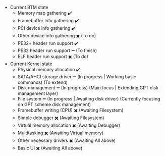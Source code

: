- Current BTM state
  - Memory map gathering        :heavy_check_mark:
  - Framebuffer info gathering  :heavy_check_mark:
  - PCI device info gathering   :heavy_check_mark:
  - Other device info gathering :heavy_multiplication_x: (To do)
  - PE32+ header run support    :heavy_check_mark:
  - PE32 header run support     :heavy_minus_sign:       (To finish)
  - ELF header run support      :heavy_multiplication_x: (To do)
- Current Kernel state
  - Physical memory allocation  :heavy_check_mark:
  - SATA/AHCI storage driver    :heavy_minus_sign:       (In progress | Working basic commands) (To extend)
  - Disk management             :heavy_minus_sign:       (In progress) (Main focus | Extending GPT disk management layer)
  - File system                 :heavy_minus_sign:       (In progress | Awaiting disk driver) (Currently focusing on GPT scheme disk management)
  - Framebuffer writing (CPU)   :heavy_multiplication_x: (Awaiting Filesystem)
  - Simple debugger             :heavy_multiplication_x: (Awaiting Filesystem)
  - Virtual memory allocation   :heavy_multiplication_x: (Awaiting Debugger)
  - Multitasking                :heavy_multiplication_x: (Awaiting Virtual memory)
  - Other necessary drivers     :heavy_multiplication_x: (Awaiting All above)
  - Basic UI                    :heavy_multiplication_x: (Awaiting All above)
